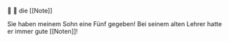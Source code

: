 🎼 🔴 die [[Note]]

Sie haben meinem Sohn eine Fünf gegeben! Bei seinem alten Lehrer hatte er immer gute [[Noten]]!